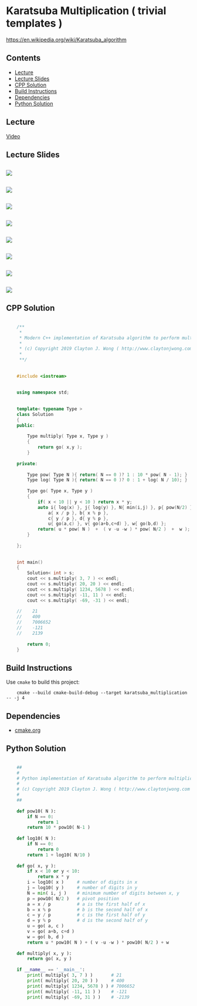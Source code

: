 # Karatsuba Multiplication ( trivial templates )
https://en.wikipedia.org/wiki/Karatsuba_algorithm

## Contents
* [Lecture](#lecture)
* [Lecture Slides](#lecture-slides)
* [CPP Solution](#cpp-solution)
* [Build Instructions](#build-instructions)
* [Dependencies](#dependencies)
* [Python Solution](#python-solution)

## Lecture
[Video](https://www.coursera.org/lecture/algorithms-divide-conquer/karatsuba-multiplication-wKEYL)

## Lecture Slides
![](https://github.com/claytonjwong/Algorithms-Stanford/blob/master/course1/karatsuba_multiplication/documentation/mult_01.png)
---
![](https://github.com/claytonjwong/Algorithms-Stanford/blob/master/course1/karatsuba_multiplication/documentation/mult_02.png)
---
![](https://github.com/claytonjwong/Algorithms-Stanford/blob/master/course1/karatsuba_multiplication/documentation/mult_03.png)
---
![](https://github.com/claytonjwong/Algorithms-Stanford/blob/master/course1/karatsuba_multiplication/documentation/mult_04.png)
---
![](https://github.com/claytonjwong/Algorithms-Stanford/blob/master/course1/karatsuba_multiplication/documentation/mult_05.png)
---
![](https://github.com/claytonjwong/Algorithms-Stanford/blob/master/course1/karatsuba_multiplication/documentation/mult_06.png)
---
![](https://github.com/claytonjwong/Algorithms-Stanford/blob/master/course1/karatsuba_multiplication/documentation/mult_07.png)
---
![](https://github.com/claytonjwong/Algorithms-Stanford/blob/master/course1/karatsuba_multiplication/documentation/mult_08.png)
---

## CPP Solution
```cpp

    /**
     *
     * Modern C++ implementation of Karatsuba algorithm to perform multiplication of two integers 
     *
     * (c) Copyright 2019 Clayton J. Wong ( http://www.claytonjwong.com )
     *
     **/
     
    
    #include <iostream>
    
    
    using namespace std;
    
    
    template< typename Type >
    class Solution
    {
    public:
    
        Type multiply( Type x, Type y )
        {
            return go( x,y );
        }
    
    private:
    
        Type pow( Type N ){ return( N == 0 )? 1 : 10 * pow( N - 1); }
        Type log( Type N ){ return( N == 0 )? 0 : 1 + log( N / 10); }
    
        Type go( Type x, Type y )
        {
            if( x < 10 || y < 10 ) return x * y;
            auto i{ log(x) }, j{ log(y) }, N{ min(i,j) }, p{ pow(N/2) }, // (p)ivot
                a{ x / p }, b{ x % p },
                c{ y / p }, d{ y % p },
                u{ go(a,c) }, v{ go(a+b,c+d) }, w{ go(b,d) };
            return( u * pow( N )  +  ( v -u -w ) * pow( N/2 )  +  w );
        }
    
    };
    
    
    int main()
    {
        Solution< int > s;
        cout << s.multiply( 3, 7 ) << endl;
        cout << s.multiply( 20, 20 ) << endl;
        cout << s.multiply( 1234, 5678 ) << endl;
        cout << s.multiply( -11, 11 ) << endl;
        cout << s.multiply( -69, -31 ) << endl;
    
    //    21
    //    400
    //    7006652
    //    -121
    //    2139
    
        return 0;
    }

```

## Build Instructions
Use ```cmake``` to build this project:

```
    cmake --build cmake-build-debug --target karatsuba_multiplication -- -j 4
```

## Dependencies
* [cmake.org](https://cmake.org)

## Python Solution

```python

    ##
    #
    # Python implementation of Karatsuba algorithm to perform multiplication of two integers 
    # 
    # (c) Copyright 2019 Clayton J. Wong ( http://www.claytonjwong.com )
    #
    ##
    
    def pow10( N ):
        if N == 0:
            return 1
        return 10 * pow10( N-1 )
    
    def log10( N ):
        if N == 0:
            return 0
        return 1 + log10( N/10 )
    
    def go( x, y ):
        if x < 10 or y < 10:
            return x * y
        i = log10( x )     # number of digits in x
        j = log10( y )     # number of digits in y
        N = min( i, j )    # minimum number of digits between x, y
        p = pow10( N/2 )   # pivot position 
        a = x / p          # a is the first half of x
        b = x % p          # b is the second half of x
        c = y / p          # c is the first half of y
        d = y % p          # d is the second half of y
        u = go( a, c )
        v = go( a+b, c+d )
        w = go( b, d )
        return u * pow10( N ) + ( v -u -w ) * pow10( N/2 ) + w
    
    def multiply( x, y ):
        return go( x, y )
    
    if __name__ == '__main__':
        print( multiply( 3, 7 ) )       # 21
        print( multiply( 20, 20 ) )     # 400
        print( multiply( 1234, 5678 ) ) # 7006652
        print( multiply( -11, 11 ) )    # -121
        print( multiply( -69, 31 ) )    # -2139

```
